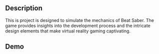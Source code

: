 ## Description

This is project is designed to simulate the mechanics of Beat Saber. The game provides insights into the development process and the intricate design elements that make virtual reality gaming captivating.


## Demo
